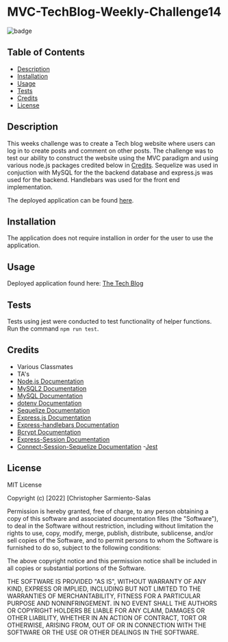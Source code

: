 # MVC-TechBlog-Weekly-Challenge14

![badge](https://img.shields.io/badge/license-MIT%20License-blue)

## Table of Contents

- [Description](#description)
- [Installation](#installation)
- [Usage](#usage)
- [Tests](#tests)
- [Credits](#credits)
- [License](#license)

## Description

This weeks challenge was to create a Tech blog website where users can log in to create posts and comment on other posts. The challenge was to test our ability to construct the website using the MVC paradigm and using various node.js packages credited below in [Credits](#credits). Sequelize was used in conjuction with MySQL for the the backend database and express.js was used for the backend. Handlebars was used for the front end implementation.

The deployed application can be found [here](https://young-reaches-69054.herokuapp.com/).

## Installation

The application does not require installion in order for the user to use the application.

## Usage

Deployed application found here: [The Tech Blog](https://young-reaches-69054.herokuapp.com/)

## Tests

Tests using jest were conducted to test functionality of helper functions. Run the command <code>npm run test</code>.

## Credits

- Various Classmates
- TA's
- [Node.js Documentation](https://nodejs.org/en/docs/)
- [MySQL2 Documentation](https://www.npmjs.com/package/mysql2#documentation)
- [MySQL Documentation](https://dev.mysql.com/doc/refman/8.0/en/)
- [dotenv Documentation](https://www.npmjs.com/package/dotenv)
- [Sequelize Documentation](https://sequelize.org/docs/v6/)
- [Express.js Documentation](http://expressjs.com/en/4x/api.html)
- [Express-handlebars Documentation](https://www.npmjs.com/package/express-handlebars)
- [Bcrypt Documentation](https://www.npmjs.com/package/bcrypt)
- [Express-Session Documentation](https://www.npmjs.com/package/express-session)
- [Connect-Session-Sequelize Documentation](https://www.npmjs.com/package/connect-session-sequelize)
-[Jest](https://jestjs.io/docs/getting-started)

## License

MIT License

Copyright (c) [2022] [Christopher Sarmiento-Salas

Permission is hereby granted, free of charge, to any person obtaining a copy
of this software and associated documentation files (the "Software"), to deal
in the Software without restriction, including without limitation the rights
to use, copy, modify, merge, publish, distribute, sublicense, and/or sell
copies of the Software, and to permit persons to whom the Software is
furnished to do so, subject to the following conditions:

The above copyright notice and this permission notice shall be included in all
copies or substantial portions of the Software.

THE SOFTWARE IS PROVIDED "AS IS", WITHOUT WARRANTY OF ANY KIND, EXPRESS OR
IMPLIED, INCLUDING BUT NOT LIMITED TO THE WARRANTIES OF MERCHANTABILITY,
FITNESS FOR A PARTICULAR PURPOSE AND NONINFRINGEMENT. IN NO EVENT SHALL THE
AUTHORS OR COPYRIGHT HOLDERS BE LIABLE FOR ANY CLAIM, DAMAGES OR OTHER
LIABILITY, WHETHER IN AN ACTION OF CONTRACT, TORT OR OTHERWISE, ARISING FROM,
OUT OF OR IN CONNECTION WITH THE SOFTWARE OR THE USE OR OTHER DEALINGS IN THE
SOFTWARE.
